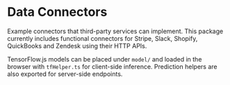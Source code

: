 # Data Connectors

Example connectors that third-party services can implement. This package currently includes functional connectors for Stripe, Slack, Shopify, QuickBooks and Zendesk using their HTTP APIs.

TensorFlow.js models can be placed under `model/` and loaded in the browser with `tfHelper.ts` for client-side inference.
Prediction helpers are also exported for server-side endpoints.
